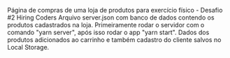 Página de compras de uma loja de produtos para exercício físico - Desafio #2 Hiring Coders
Arquivo server.json com banco de dados contendo os produtos cadastrados na loja.
Primeiramente rodar o servidor com o comando "yarn server", após isso rodar o app "yarn start".
Dados dos produtos adicionados ao carrinho e também cadastro do cliente salvos no Local Storage.

